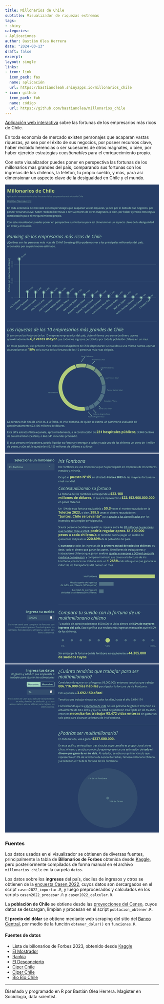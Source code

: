```yaml
---
title: Millonarios de Chile
subtitle: Visualizador de riquezas extremas
tags:
- shiny
categories:
- Aplicaciones
author: Bastián Olea Herrera
date: "2024-03-13"
draft: false
excerpt: 
layout: single
links:
- icon: link
  icon_pack: fas
  name: aplicación
  url: https://bastianoleah.shinyapps.io/millonarios_chile
- icon: github
  icon_pack: fab
  name: código
  url: https://github.com/bastianolea/millonarios_chile
---
```


[Aplicación web interactiva](https://bastianoleah.shinyapps.io/millonarios_chile/) sobre las fortunas de los empresarios más ricos de Chile.

En toda economía de mercado existen personajes que acaparan vastas riquezas, ya sea por el éxito de sus negocios, por poseer recursos clave, haber recibido herencias o ser sucesores de otros magnates, o bien, por haber ejercido estrategias _cuestionables_ para el enriquecimiento propio.

Con este visualizador puedes poner en perspectiva las fortunas de los millonarios mas grandes del país, comparando sus fortunas con los ingresos de los chilenos, la teletón, tu propio sueldo, y más, para así dimensionar un aspecto clave de la desigualdad en Chile y el mundo. 


![App millonarios de Chile 1](pantallazos/millonarios_pantallazo_a.jpg)
![App millonarios de Chile 2](pantallazos/millonarios_pantallazo_b.jpg)
![App millonarios de Chile 3](pantallazos/millonarios_pantallazo_c.jpg)



### Fuentes
Los datos usados en el visualizador se obtienen de diversas fuentes, principalmente la tabla de **Billonarios de Forbes** obtenida desde [Kaggle](https://www.kaggle.com/datasets/prasertk/forbes-worlds-billionaires-list-2023), pero posteriormente compilados de forma manual en el archivo `millonarios_chile` en la carpeta `datos`.

Los datos sobre los **ingresos** del país, deciles de ingresos y otros se obtienen de la [encuesta Casen 2022](https://observatorio.ministeriodesarrollosocial.gob.cl/encuesta-casen-2022), cuyos datos son dercargados en el script `casen2022_importar.R`, y luego preprocesados y calculados en los scripts `casen2022_procesar.R` y `casen2022_calcular.R`.

La **población de Chile** se obtiene desde las [proyecciones del Censo](https://www.ine.gob.cl/estadisticas/sociales/demografia-y-vitales/proyecciones-de-poblacion), cuyos datos se descargan, limpian y procesan en el script `poblacion_obtener.R`.

El **precio del dólar** se obtiene mediante web scraping del sitio del [Banco Central](https://si3.bcentral.cl/indicadoressiete/secure/IndicadoresDiarios.aspx), por medio de la función `obtener_dolar()` en `funciones.R`.


#### Fuentes de datos
- Lista de billonarios de Forbes 2023, obtenido desde [Kaggle](https://www.kaggle.com/datasets/prasertk/forbes-worlds-billionaires-list-2023)
- [El Mostrador](https://www.elmostrador.cl/mercados/sin-editar-mercado/2013/01/17/los-siete-multimillonarios-de-falabella-que-casi-nadie-conoce-fuera-de-chile/)
- [Rankia](https://www.rankia.cl/blog/mejores-opiniones-chile/2190823-hombres-mas-ricos-chile)
- [El Desconcierto](https://www.eldesconcierto.cl/nacional/2018/12/18/quienes-son-los-von-appen-la-familia-de-origen-nazi-y-duena-de-ultramar-que-tiene-en-jaque-a-los-trabajadores-portuarios.html)
- [Ciper Chile](https://www.ciperchile.cl/2013/12/10/la-historia-del-discreto-empresario-que-se-transformo-en-el-zar-de-las-aguas-en-chile/)
- [Ciper Chile](https://www.ciperchile.cl/2021/10/12/pandora-papers-las-fundaciones-privadas-de-leonardo-farkas-con-las-que-planeo-la-sucesion-de-su-patrimonio-en-panama)
- [Bio Bío Chile](https://www.biobiochile.cl/noticias/economia/negocios-y-empresas/2022/09/08/familia-kast-declara-us86-millones-en-el-extranjero-tras-reestructuracion-de-sus-negocios.shtml)

---- 

Diseñado y programado en R por Bastián Olea Herrera. Magíster en Sociología, data scientist.